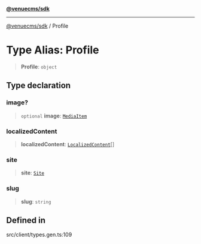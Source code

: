 [**@venuecms/sdk**](../README.md)

***

[@venuecms/sdk](../README.md) / Profile

# Type Alias: Profile

> **Profile**: `object`

## Type declaration

### image?

> `optional` **image**: [`MediaItem`](MediaItem.md)

### localizedContent

> **localizedContent**: [`LocalizedContent`](LocalizedContent.md)[]

### site

> **site**: [`Site`](Site.md)

### slug

> **slug**: `string`

## Defined in

src/client/types.gen.ts:109
